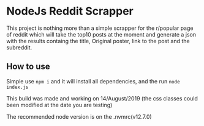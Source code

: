# NodeJs Reddit Scrapper

This project is nothing more than a simple scrapper for the r/popular page of reddit which will take the top10 posts at the moment and generate a json with the results containg the title, Original poster, link to the post and the subreddit.

## How to use

Simple use `npm i` and it will install all dependencies, and the run `node index.js`

This build was made and working on 14/August/2019 (the css classes could been modified at the date you are testing)

The recommended node version is on the .nvmrc(v12.7.0)